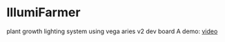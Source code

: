 # IllumiFarmer
plant growth lighting system using vega aries v2 dev board
A demo: [video](https://drive.google.com/file/d/1837picflvaegsJuMsnS6_1qsKJ9fonR-/view)

